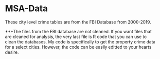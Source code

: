 # MSA-Data
These city level crime tables are from the FBI Database from 2000-2019. 

***The files from the FBI database are not cleaned. If you want files that are cleaned for analysis, the very last file is R code that you can use to clean the databases. My code is specifically to get the property crime data for a select cities. However, the code can be easily editted to your hearts desire.  
